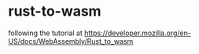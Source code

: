 # rust-to-wasm
following the tutorial at https://developer.mozilla.org/en-US/docs/WebAssembly/Rust_to_wasm
